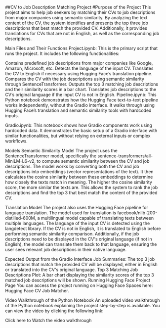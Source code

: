##CV to Job Description Matching Project
#Purpose of the Project
This project aims to help job seekers by matching their CVs to job descriptions from major companies using semantic similarity. By analyzing the text content of the CV, the system identifies and presents the top three job descriptions that best match the provided CV. Additionally, it provides translations for CVs that are not in English, as well as the corresponding job descriptions.

Main Files and Their Functions
Project.ipynb: This is the primary script that runs the project. It includes the following functionalities:

Contains predefined job descriptions from major companies like Google, Amazon, Microsoft, etc.
Detects the language of the input CV.
Translates the CV to English if necessary using Hugging Face’s translation pipeline.
Compares the CV with the job descriptions using semantic similarity through SentenceTransformer.
Outputs the top 3 matching job descriptions and their similarity scores in a bar chart.
Translates job descriptions to the CV’s original language if the input CV is not in English.
Pipeline.ipynb: This Python notebook demonstrates how the Hugging Face text-to-text pipeline works independently, without the Gradio interface. It walks through using Hugging Face’s translation and semantic similarity tools with hardcoded inputs.

Gradio.ipynb: This notebook shows how Gradio components work using hardcoded data. It demonstrates the basic setup of a Gradio interface with similar functionalities, but without relying on external inputs or complex workflows.

Models
Semantic Similarity Model
The project uses the SentenceTransformer model, specifically the sentence-transformers/all-MiniLM-L6-v2, to compute semantic similarity between the CV and job descriptions. The model works by converting both the CV and job descriptions into embeddings (vector representations of the text). It then calculates the cosine similarity between these embeddings to determine how closely the texts match in meaning. The higher the cosine similarity score, the more similar the texts are. This allows the system to rank the job descriptions and find the top 3 that best match the content of the provided CV.

Translation Model
The project also uses the Hugging Face pipeline for language translation. The model used for translation is facebook/nllb-200-distilled-600M, a multilingual model capable of translating texts between multiple languages. The language of the input CV is detected using the langdetect library. If the CV is not in English, it is translated to English before performing semantic similarity comparison. Additionally, if the job descriptions need to be displayed in the CV's original language (if not in English), the model can translate them back to that language, ensuring the user sees relevant job descriptions in their native language.

Expected Output from the Gradio Interface
Job Summaries: The top 3 job descriptions that match the provided CV will be displayed, either in English or translated into the CV's original language.
Top 3 Matching Job Descriptions Plot: A bar chart displaying the similarity scores of the top 3 matched job descriptions will be shown.
Running Hugging Face Project Page
You can access the project running on Hugging Face Spaces here: Hugging Face CV Job Matcher.

Video Walkthrough of the Python Notebook
An uploaded video walkthrough of the Python notebook explaining the project step-by-step is available. You can view the video by clicking the following link:

Click here to Watch the video walkthrough

